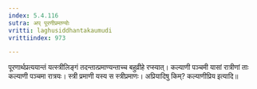 ```yaml
---
index: 5.4.116
sutra: अप् पूरणीप्रमाण्योः
vritti: laghusiddhantakaumudi
vrittiindex: 973

---
```

पूरणार्थप्रत्ययान्तं यत्स्त्रीलिङ्गं तदन्तात्प्रमाण्यन्ताच्च बहुव्रीहे रप्स्यात्। कल्याणी पञ्चमी यासां रात्रीणां ताः कल्याणी पञ्चमा रात्रयः। स्त्री प्रमाणी यस्य स स्त्रीप्रमाणः। अप्रियादिषु किम्? कल्याणीप्रिय इत्यादि॥